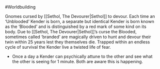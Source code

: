 #Worldbuilding 


Gnomes cursed by [[Sethol, The Devourer|Sethol]] to devour. Each time an ‘Unblooded’ Kender is born, a separate but identical Kender is born known as the ‘Blooded’ and is distinguished by a red mark of some kind on its body. Due to [[Sethol, The Devourer|Sethol]]’s curse the Blooded, sometimes called ‘branded’ are magically driven to hunt and devour their twin within 25 years lest they themselves die. Trapped within an endless cycle of survival the Kender live a twisted life of fear.

-   Once a day a Kender can psychically attune to the other and see what the other is seeing for 1 minute. Both are aware this is happening.
    

